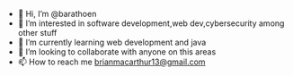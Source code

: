 - 👋 Hi, I’m @barathoen
- 👀 I’m interested in software development,web dev,cybersecurity among other stuff
- 🌱 I’m currently learning web development and java
- 💞️ I’m looking to collaborate with anyone on this areas
- 📫 How to reach me brianmacarthur13@gmail.com

<!---
barathoen/barathoen is a ✨ special ✨ repository because its `README.md` (this file) appears on your GitHub profile.
You can click the Preview link to take a look at your changes.
--->
